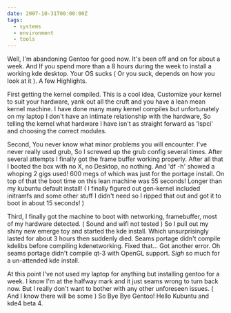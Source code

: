 ```yaml
---
date: 2007-10-31T00:00:00Z
tags:
  - systems
  - environment
  - tools
---
```

Well, I'm abandoning Gentoo for good now. It's been off and on for about a week. And If you spend more than a 8 hours during the week to install a working kde desktop. Your OS sucks ( Or you suck, depends on how you look at it ). A few Highlights.

First getting the kernel compiled. This is a cool idea, Customize your kernel to suit your hardware, yank out all the cruft and you have a lean mean kernel machine. I have done many many kernel compiles but unfortunately on my laptop I don't have an intimate relationship with the hardware, So telling the kernel what hardware I have isn't as straight forward as 'lspci' and choosing the correct modules.

Second, You never know what minor problems you will encounter. I've never really used grub, So I screwed up the grub config several times. After several attempts I finally got the frame buffer working properly. After all that I booted the box with no X, no Desktop, no nothing. And 'df -h' showed a whoping 2 gigs used! 600 megs of which was just for the portage install. On top of that the boot time on this lean machine was 55 seconds! Longer than my kubuntu default install! ( I finally figured out gen-kernel included initramfs and some other stuff I didn't need so I ripped that out and got it to boot in about 15 seconds! )

Third, I finally got the machine to boot with networking, framebuffer, most of my hardware detected. ( Sound and wifi not tested ) So I pull out my shiny new emerge toy and started the kde install. Which unsurprisingly lasted for about 3 hours then suddenly died. Seams portage didn't compile kdelibs before compiling kdenetworking. Fixed that... Got another error. Oh seams portage didn't compile qt-3 with OpenGL support. *Sigh* so much for a un-attended kde install.

At this point I've not used my laptop for anything but installing gentoo for a week. I know I'm at the halfway mark and it just seams wrong to turn back now. But I really don't want to bother with any other unforeseen issues. ( And I know there will be some ) So Bye Bye Gentoo! Hello Kubuntu and kde4 beta 4.
